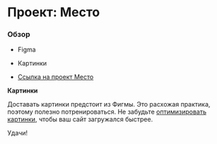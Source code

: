 # Проект: Место

### Обзор

* Figma
* Картинки

* [Ссылка на проект Место](https://gilyazov-ranel.github.io/mesto/)

**Картинки**

Доставать картинки предстоит из Фигмы. Это расхожая практика, поэтому полезно потренироваться.
Не забудьте [оптимизировать картинки](https://tinypng.com/), чтобы ваш сайт загружался быстрее.

Удачи!
